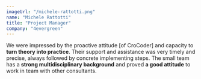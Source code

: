 ```yaml
---
imageUrl: "/michele-rattotti.png"
name: "Michele Rattotti"
title: "Project Manager"
company: "4evergreen"
---
```

We were impressed by the proactive attitude [of CroCoder] and capacity to **turn theory into practice**. Their support and assistance was very timely and precise, always followed by concrete implementing steps. The small team has a **strong multidisciplinary background** and proved **a good attitude** to work in team with other consultants.
